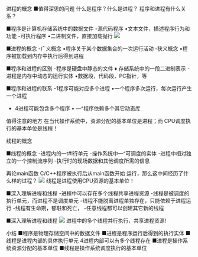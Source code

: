 进程的概念
■值得深思的问题
什么是程序？什么是进程？
程序和进程有什么关系？

■程序是计算机存储系统中的数据文件
-源代码程序
•文本文件，描述程序行为和功能
-可执行程序
•二进制文件，直接加载抛行
![](_v_images_/.png)

■进程的概念
-广义概念
•程序关于某个数据集合的一次运行活动
-狭义概念
•程序被加载到内存中执行后得到进程

■程序和进程的区别
-程序是硬盘中静态的文件
♦ 存储系统中的一段二进制表示
-进程是内存中动态的运行实体
•數据段，代码段，PC指针，等


■程序和进程的联系
-1程序可能对应多个进程
•一个程序多次运行，每次运行产生一个进程
- 4进程可能包含多个程序
• ―^程序依赖多个其它动态库

值得注意的地方
在当代操作系统中，资源分配的基本单位是进程；而
CPU调度执行的基本单位是线程！

线程的概念

■线程的概念
-进程内的一t#l行单元
-操作系统中一^可调度的实体
-进程中相对独立的一个控制流序列
-执行时的现场数据和其他调度所需的信息

再论main函数
C/C++程序被执行后从main函数开始
运行，那么这中间经历了什么样的过程？
![](_v_images_/.png)
线程是进程使用CPU资源的基本单位！

■深入理解进程和线程
-进程中可以存在多个线程共享进程资源
-线程是被调度的执行单元，而进程不是调度单元
-线程不能脱离进程单独存在，只能依赖于进程运行
-线程有生命期，郁駐和死亡，
-任意线程都可以创建其它新的线程

■深入理解进程和线程
![](_v_images_/.png)
进程中的多个线程并行执行，共享进程资源!

小结
■程序是物理存储空间中的数据文件
■进程是程序运行后得到的执行实体
■线程是进程内部的具体执行单元
4进程内部可以有多个线程存在
■进程是操作系统资源分配的基本单位
■线程是操作系统调度执行的基本单位